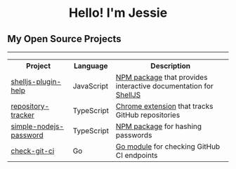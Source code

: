 <p>
  <h1 align="center"><b>Hello! I&#39;m Jessie</h1>
</p>

<p align='center'><h2>My Open Source Projects</h2>
  <hr />
  <table>
    <tr>
      <th>Project</th>
      <th>Language</th>
      <th>Description</th>
    </tr>
    <tr>
      <td><a href="https://github.com/JessieFrance/shelljs-plugin-help" target="_blank">shelljs-plugin-help</a></td>
      <td>JavaScript</td>
      <td><a href="https://www.npmjs.com/package/shelljs-plugin-help" target="_blank">NPM package</a> that provides interactive documentation for <a href="https://github.com/shelljs/shelljs" target="_blank">ShellJS</a></td>
    </tr>
    <tr>
      <td><a href="https://github.com/JessieFrance/repository-tracker" target="_blank">repository-tracker</a></td>
      <td>TypeScript</td>
      <td><a href="https://chrome.google.com/webstore/detail/repository-tracker/pidkkdkplogkjahekhddnikenfplmocg" target="_blank">Chrome extension</a> that tracks GitHub repositories</td>	
    </tr>
    <tr>
      <td><a href="https://github.com/JessieFrance/simple-nodejs-password" target="_blank">simple-nodejs-password</a></td>
      <td>TypeScript</td>
      <td><a href="https://www.npmjs.com/package/simple-nodejs-password" target="_blank">NPM package</a> for hashing passwords</td>
    </tr>
    <tr>
      <td><a href="https://github.com/JessieFrance/check-git-ci" target="_blank">check-git-ci</a></td>
      <td>Go</td>
      <td><a href="https://pkg.go.dev/github.com/JessieFrance/check-git-ci" target="_blank">Go module</a> for checking GitHub CI endpoints</td>
    </tr>
  </table>
</p>
